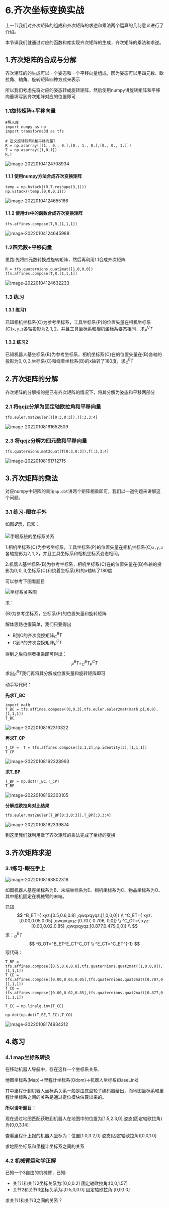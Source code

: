 # 6.齐次坐标变换实战

上一节我们对齐次矩阵的组成和齐次矩阵的求逆和乘法两个运算的几何意义进行了介绍。

本节课我们就通过对应的函数和库实现齐次矩阵的生成，齐次矩阵的乘法和求逆。

## 1.齐次矩阵的合成与分解

齐次矩阵的的生成可以一个姿态和一个平移向量组成，因为姿态可以用四元数、欧拉角、轴角、旋转矩阵四种方式来表示

所以我们考虑先将对应的姿态转成旋转矩阵，然后使用numpy讲旋转矩阵和平移向量填写到齐次矩阵对应的位置即可

### 1.1旋转矩阵+平移向量

```
#导入库
import numpy as np
import transforms3d as tfs
```

```
# 定义旋转矩阵R和平移向量T
R = np.asarray([[1., 0., 0.],[0., 1., 0.],[0., 0., 1.]])
T = np.asarray([1,0,1])
R,T
```

![image-20220104124708934](6.齐次坐标变换实战/imgs/image-20220104124708934.png)

#### 1.1.1 使用numpy方法合成齐次变换矩阵

```
temp = np.hstack((R,T.reshape(3,1)))
np.vstack((temp,[0,0,0,1]))
```

![image-20220104124655166](6.齐次坐标变换实战/imgs/image-20220104124655166.png)

#### 1.1.2 使用tfs中的函数合成齐次变换矩阵

```
tfs.affines.compose(T,R,[1,1,1])
```

![image-20220104124645988](6.齐次坐标变换实战/imgs/image-20220104124645988.png)

### 1.2四元数+平移向量

思路:先将四元数转换成旋转矩阵，然后再利用1.1合成齐次矩阵

```
R = tfs.quaternions.quat2mat([1,0,0,0])
tfs.affines.compose(T,R,[1,1,1])
```

![image-20220104124632233](6.齐次坐标变换实战/imgs/image-20220104124632233.png)

### 1.3 练习

#### 1.3.1 练习1

已知相机坐标系{C}为参考坐标系，工具坐标系{P}的位置矢量在相机坐标系{C}`x,y,z`各轴投影为$2,1,2$，并且工具坐标系和相机坐标系姿态相同，求$^C_PT$

#### 1.3.2 练习2

已知机器人基坐标系{B}为参考坐标系，相机坐标系{C}在的位置矢量在{B}各轴的投影为$0,0,3$,坐标系{C}和绕着坐标系{B}的x轴转了180度，求$^B_CT$



## 2.齐次矩阵的分解

齐次矩阵的分解指的是已有齐次矩阵的情况下，将其分解为姿态和平移两部分

### 2.1 将qcjz分解为固定轴欧拉角和平移向量

```
tfs.euler.mat2euler(T[0:3,0:3]),T[:3,3:4]
```

![image-20220108161652509](6.齐次坐标变换实战/imgs/image-20220108161652509.png)



### 2.3 将qcjz分解为四元数和平移向量

```
tfs.quaternions.mat2quat(T[0:3,0:3]),T[:3,3:4]
```

![image-20220108161712715](6.齐次坐标变换实战/imgs/image-20220108161712715.png)



## 3.齐次矩阵的乘法

对应numpy中矩阵的乘法`np.dot`讲两个矩阵相乘即可，我们以一道例题来讲解这个问题。

### 3.1 练习-眼在手外

如图🔓示，已知：

![手眼系统的坐标系关系](6.齐次坐标变换实战/imgs/image-20211104102656102.png)

1.相机坐标系{C}为参考坐标系，工具坐标系{P}的位置矢量在相机坐标系{C}`x,y,z`各轴投影为$2,1,2$，并且工具坐标系和相机坐标系姿态相同。

2.机器人基坐标系{B}为参考坐标系，相机坐标系{C}在的位置矢量在{B}各轴的投影为$0,0,3$,坐标系{C}和绕着坐标系{B}的x轴转了180度

可以参考下图看题目

![坐标系关系图](6.齐次坐标变换实战/imgs/image-20211108213832470.png)

求：

{B}为参考坐标系，坐标系{P}的位置矢量和旋转矩阵

解体思路也很简单，我们只要得出

- B到C的齐次变换矩阵$^B_CT$
- C到P的齐次变换矩阵$^C_PT$

得到之后将两者相乘即可得出：
$$
^B_PT=^B_CT^C_PT
$$
求出$^B_PT$我们再将其分解成位置矢量和旋转矩阵即可

动手写代码：

**先求T_BC**

```
import math
T_BC = tfs.affines.compose([0,0,3],tfs.euler.euler2mat(math.pi,0,0),[1,1,1])
T_BC
```

![image-20220108162310322](6.齐次坐标变换实战/imgs/image-20220108162310322.png)

**再求T_CP**

```
T_CP =  T = tfs.affines.compose([2,1,2],np.identity(3),[1,1,1])
T_CP
```

![image-20220108162328993](6.齐次坐标变换实战/imgs/image-20220108162328993.png)

**求T_BP**

```
T_BP = np.dot(T_BC,T_CP)
T_BP
```

![image-20220108162303105](6.齐次坐标变换实战/imgs/image-20220108162303105.png)

**分解成欧拉角对比结果**

```
tfs.euler.mat2euler(T_BP[0:3,0:3]),T_BP[:3,3:4]
```

![image-20220108162339874](6.齐次坐标变换实战/imgs/image-20220108162339874.png)

到这里我们就利用做了齐次矩阵的乘法完成了坐标的变换

## 3.齐次矩阵求逆

### 3.1练习-眼在手上

![image-20220108163802318](6.齐次坐标变换实战/imgs/image-20220108163802318.png)

如图机器人基座坐标系为B、末端坐标系为E、相机坐标系为C、物品坐标系为O、其中相机固定在机械臂的末端。

已知
$$
^B_ET={ xyz:[0.5,0.6,0.8] ,qwqxqyqz:[1,0,0,0]} \\
^C_ET={ xyz:[0.00,0.05,0.05] ,qwqxqyqz:[0.707, 0.706, 0,0]} \\
^C_OT={ xyz:[0.00,0.02,0.85] ,qwqxqyqz:[0.877,0.479,0,0]} \\
$$
求：$^B_OT$
$$
^B_OT=^B_ET^E_CT^C_OT \\
^E_CT=^C_ET^{-1}
$$
写代码：

```
T_BE = tfs.affines.compose([0.5,0.6,0.8],tfs.quaternions.quat2mat([1,0,0,0]),[1,1,1])
T_CE = tfs.affines.compose([0.00,0.05,0.05],tfs.quaternions.quat2mat([0.707,0.706,0,0]),[1,1,1])
T_CO = tfs.affines.compose([0.00,0.02,0.85],tfs.quaternions.quat2mat([0.877,0.479,0,0]),[1,1,1])
```

```
T_EC = np.linalg.inv(T_CE)
```

```
np.dot(np.dot(T_BE,T_EC),T_CO)
```

![image-20220108174934212](6.齐次坐标变换实战/imgs/image-20220108174934212.png)

## 4.练习

### 4.1 map坐标系转换

在移动机器人导航中，存在这样一个坐标系关系.

地图坐标系(Map)->里程计坐标系(Odom)->机器人坐标系(BaseLink)

其中里程计到机器人坐标系关系一般是由底盘轮子编码器给出，而地图坐标系和里程计坐标系之间的关系是通过定位模块估算出来的。

**所以请听题目：**

现在通过地图匹配获取到机器人在地图中的位置为[1.5,2.3,0],姿态(固定轴欧拉角)为[0,0,3.14]

查看里程计上报的机器人坐标为：位置[1.0,3.2,0] 姿态(固定轴欧拉角)[0,0,1.0]

求地图坐标系和里程计坐标系之间的关系

### 4.2 机械臂运动学正解

已知一个3自由的机械臂，已知:

- 关节1和关节2坐标关系为:[0,0,0.2] 固定轴欧拉角:[0,0,1.57]
- 关节2和关节3坐标关系为:[0.5,0,0.0] 固定轴欧拉角:[0,0,1.0]

求关节1和关节3之间的关系？



